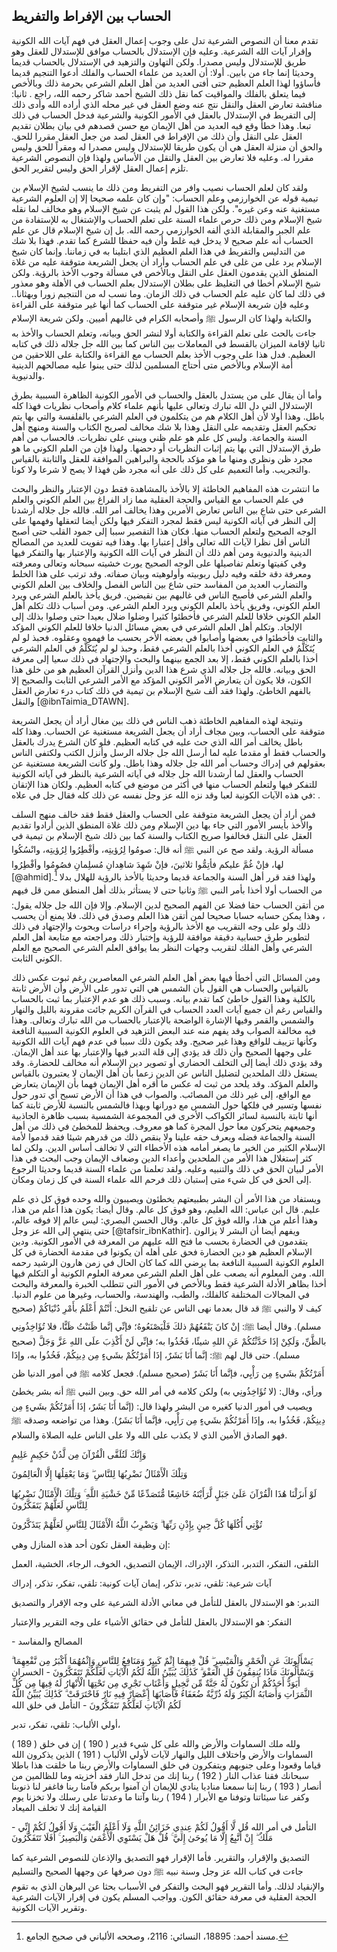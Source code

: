 ## الحساب بين الإفراط والتفريط

تقدم معنا أن النصوص الشرعية تدل على وجوب إعمال العقل في فهم آيات الله
الكونية وإقرار آيات الله الشرعية. وعليه فإن الإستدلال بالحساب موافق
للإستدلال للعقل وهو طريق للإستدلال وليس مصدرا. ولكن التهاون والتزهيد في
الإستدلال بالحساب قديما وحديثا إنما جاء من بابين. أولا: أن العديد من
علماء الحساب والفلك أدعوا التنجيم قديما فأساؤوا لهذا العلم العظيم حتى
أفتى العديد من أهل العلم الشرعي بحرمة ذلك وبالأخص فيما يتعلق بالفلك
والمواقيت كما نقل ذلك الشيخ أحمد شاكر رحمه الله، راجع . ثانيا: مناقشة
تعارض العقل والنقل نتج عنه وضع العقل في غير محله الذي أراده الله وأدى
ذلك إلى التفريط في الإستدلال بالعقل في الأمور الكونية والشرعية فدخل
الحساب في ذلك تبعا. وهذا خطأ وقع فيه العديد من أهل الإيمان مع حسن قصدهم
في بيان بطلان تقديم العقل على النقل وأن ذلك من الإفراط في العقل لصد من
جعل العقل مقررا للحق. والحق أن منزلة العقل هي أن يكون طريقا للإستدلال
وليس مصدرا له ومقراً للحق وليس مقررا له. وعليه فلا تعارض بين العقل والنقل
من الأساس ولهذا فإن النصوص الشرعية تلزم إعمال العقل لإقرار الحق وليس
لتقرير الحق.

ولقد كان لعلم الحساب نصيب وافر من التفريط ومن ذلك ما ينسب لشيخ الإسلام
بن تيمية قوله عن الخوارزمي وعلم الحساب: \"وإن كان علمه صحيحا إلا إن
العلوم الشرعية مستغنية عنه وعن غيره\". ولكن هذا القول لم يثبت عن شيخ
الإسلام وهو مخالف لما نقله شيخ الإسلام ومن ذلك حرص علماء السنة على تعلم
الحساب والإشتغال به للإستفادة من علم الجبر والمقابلة الذي ألفه الخوارزمي
رحمه الله. بل إن شيخ الإسلام قال عن علم الحساب أنه علم صحيح لا يدخل فيه
غلط وأن فيه حفظا للشرع كما تقدم. فهذا بلا شك من التدليس والتفريط في هذا
العلم العظيم الذي ابتلينا به في زماننا. وإنما كان شيخ الإسلام يرد على من
غلى في علم الحساب وأراد أن يجعل الشريعة متوقفة عليه من غلاة المنطق الذين
يقدمون العقل على النقل وبالأخص في مسألة وجوب الأخذ بالرؤية. ولكن شيخ
الإسلام أخطا في التغليظ على بطلان الإستدلال بعلم الحساب في الأهلة وهو
معذور في ذلك لما كان عليه علم الحساب في ذلك الزمان. وما نسب له من
التنجيم زورا وبهثانا.. وعليه فإن شريعة الإسلام غير متوقفة على الحساب كما
أنها غير متوقفة على القراءة والكتابة ولهذا كان الرسول ﷺ وأصحابه الكرام
في غالبهم أميين. ولكن شريعة الإسلام جاءت بالحث على تعلم القراءة والكتابة
أولا لنشر الحق وبيانه، وتعلم الحساب والأخذ به ثانيا لإقامة الميزان
بالقسط في المعاملات بين الناس كما بين الله جل جلاله ذلك في كتابه العظيم.
فدل هذا على وجوب الأخذ بعلم الحساب مع القراءة والكتابة على اللاحقين من
أمة الإسلام وبالأخص متى أحتاج المسلمين لذلك حتى يبنوا عليه مصالحهم
الدينية والدنيوية.

وأما أن يقال على من يستدل بالعقل والحساب في الأمور الكونية الظاهرة
السببية بطرق الإستدلال التي دل الله تبارك وتعالى عليها بأنهم علماء كلام
وأصحاب نظريات فهذا كله باطل. وهذا أولا لأن أهل الكلام هم من يتكلمون في
العلم الشرعي بالفلفسة والتي بها يتم تحكيم العقل وتقديمه على النقل وهذا
بلا شك مخالف لصريح الكتاب والسنة ومنهج أهل السنة والجماعة. وليس كل علم
هو علم ظني ويبنى على نظريات. فالحساب من أهم طرق الإستدلال التي بها يتم
إثبات النظريات أو دحضها. ولهذا فإن من العلم الكوني ما هو مجرد ظن ونظري
ومنها ما هو مؤكد بالحجة والبراهين الموافقة للعقل والثابتة بالقياس
والتجريب. وأما التعميم على كل ذلك على أنه مجرد ظن فهذا لا يصح لا شرعا
ولا كونا.

ما انتشرت هذه المفاهيم الخاطئة إلا بالأخذ بالمشاهدة فقط دون الإعتبار
والنظر والبحث في علم الحساب مع القياس والحجة العقلية مما زاد الفراغ بين
العلم الكوني والعلم الشرعي حتى شاع بين الناس تعارض الأمرين وهذا يخالف
أمر الله. فالله جل جلاله أرشدنا إلى النظر في آياته الكونية ليس فقط لمجرد
التفكر فيها ولكن أيضا لتعقلها وفهمها على الوجه الصحيح ولتعلم الحساب
منها. فكان هذا التقصير سببا إلى جمود القلب حتى أصبح الناس أقل نظرا لآيات
الله تعالى وأقل إعتبارا بها. وهذا فيه تفويت للعديد من المصالح الدينية
والدنيوية ومن أهم ذلك أن النظر في آيات الله الكونية والإعتبار بها
والتفكر فيها وفي كفيتها وتعلم تفاصيلها على الوجه الصحيح يورث خشيته
سبحانه وتعالى ومعرفته ومعرفة دقة خلقه وفيه دليل ربوبيته وأولوهيته وبيان
صفاته. وقد ترتب على هذا الخلط والتضارب العديد من المفاسد حتى شاع بين
الناس الفصل والخلاف بين العلم الكوني والعلم الشرعي فأصبح الناس في غالبهم
بين نقيضين. فريق يأخذ بالعلم الشرعي ويرد العلم الكوني، وفريق يأخذ بالعلم
الكوني ويرد العلم الشرعي. ومن أسباب ذلك تكلم أهل العلم الكوني خلافا
للعلم الشرعي فأخطئوا كثيرا وضلوا ضلال بعيدا حتى وصلوا بذلك إلى الإلحاد.
وتكلم أهل العلم الشرعي في بعض مسائل الدنيا خلافا للعلم الكوني المؤكد
والثابت فأخطئوا في بعضها وأصابوا في بعضه الأخر بحسب ما فهموه وعقلوه.
فحبذ لو لم يُتَكَلَّمُ في العلم الكوني أخذا بالعلم الشرعي فقط، وحبذ لو لم
يُتَكَلَّمُ في العلم الشرعي أخذا بالعلم الكوني فقط، إلا بعد الجمع بينهما
والبحث والإجتهاد في ذلك سعيا إلى معرفة الحق وبيانه. فالله جل جلاله الذي
شرع هذا الدين وأنزل القرآن العظيم هو من خلق هذا الكون، فلا يكون أن
يتعارض الأمر الكوني المؤكد مع الأمر الشرعي الثابت والصحيح إلا بالفهم
الخاطئ. ولهذا فقد ألف شيخ الإسلام بن تيمية في ذلك كتاب درء تعارض العقل
والنقل [@ibnTaimia_DTAWN].

ونتيجة لهذه المفاهيم الخاطئة ذهب الناس في ذلك بين مغال أراد أن يجعل
الشريعة متوقفة على الحساب، وبين مجاف أراد أن يجعل الشريعة مستغنية عن
الحساب. وهذا كله باطل يخالف أمر الله الذي حث عليه في كتابه العظيم. فلو
كان الشرع يدرك بالعقل والحساب فقط أو مقدما عليه لما أرسل الله جل جلاله
الرسل وأنزل الكتب ولكتفى الناس بعقولهم في إدراك وحساب أمر الله جل جلاله
وهذا باطل. ولو كانت الشريعة مستغنية عن الحساب والعقل لما أرشدنا الله جل
جلاله في آياته الشرعية بالنظر في آياته الكونية للتفكر فيها ولتعلم الحساب
منها في أكثر من موضع في كتابه العظيم. ولكان هذا الإتقان في هذه الآيات
الكونية لعبا وقد نزه الله عز وجل نفسه عن ذلك كله فقال جل في علاه: .

فمن أراد أن يجعل الشريعة متوقفة على الحساب والعقل فقط فقد خالف منهج
السلف والأخذ بأيسر الأمور التي جاء بها دين الإسلام ومن ذلك غلاة المنطق
الذين أرادوا تقديم العقل على النقل فخالفوا صريح الكتاب والسنة كما بين
ذلك شيخ الإسلام بن تيمية في مسألة الرؤية. ولقد صح عن النبي ﷺ أنه قال:
صومُوا لِرُؤيتِه، وأفْطِرُوا لِرُؤيتِه، وانْسُكُوا لها، فإنْ غُمَّ عليكم فأتِمُّوا ثلاثينَ،
فإنْ شَهِدَ شاهِدانِ مُسلِمانِ فصُومُوا وأفْطِرُوا
[](https://shamela.ws/book/25794/15398#p2)
[](https://shamela.ws/book/21659/7259#p1) [@ahmid].[^46] ولهذا فقد قرر
أهل السنة والجماعة قديما وحديثا بالأخذ بالرؤية للهلال بدلا من الحساب
أولا أخذا بأمر النبي ﷺ وثانيا حتى لا يستأثر بذلك أهل المنطق ممن قل فيهم
من أتقن الحساب حقا فضلا عن الفهم الصحيح لدين الإسلام. وإلا فإن الله جل
جلاله يقول: ، وهذا يمكن حسابه حسابا صحيحا لمن أتقن هذا العلم وصدق في
ذلك. فلا يمنع أن يحسب ذلك ولو على وجه التقريب مع الأخذ بالرؤية وإجراء
دراسات وبحوث والإجتهاد في ذلك لتطوير طرق حسابية دقيقة موافقة للرؤية
وإختبار ذلك ومراجعته مع متابعة أهل العلم الشرعي وأهل الفلك لتقريب وجهات
النظر بما يوافق العلم الشرعي الصحيح مع العلم الكوني الثابت.

ومن المسائل التي أخطأ فيها بعض أهل العلم الشرعي المعاصرين رغم ثبوت عكس
ذلك بالقياس والحساب هي القول بأن الشمس هي التي تدور على الأرض وأن الأرض
ثابتة بالكلية وهذا القول خاطئ كما تقدم بيانه. وسبب ذلك هو عدم الإعتبار
بما ثبت بالحساب والقياس رغم أن جميع آيات العدد الحساب في القرآن الكريم
جائت مقرونة بالليل والنهار والشمس والقمر وفيها الإشارة الواضحة بالإعتبار
بالحساب من الله تبارك وتعالى. وهذا فيه مخالفة الصواب وقد يفهم منه عند
البعض التزهيد في العلوم الكونية السببية النافعة وكأنها تزييف للواقع وهذا
غير صحيح. وقد يكون ذلك سببا في عدم فهم آيات الله الكونية على وجهها
الصحيح وأن ذلك قد يؤدي إلى قلة التدبر فيها والإعتبار بها عند أهل
الإيمان. وقد يؤدي ذلك أيضا إلى التخلف الحضاري أو تصوير دين الإسلام أنه
مخالف للحضارة. وقد يستغل ذلك الملحدين لتضليل الناس عن الدين زعما بأن أهل
الإيمان لا يعتبرون بالقياس والعلم المؤكد. وقد يلحد من ثبت له عكس ما أقره
أهل الإيمان فهما بأن الإيمان يتعارض مع الواقع، إلى غير ذلك من المصائب.
والصواب في هذا أن الأرض تسبح أي تدور حول نفسها وتسير في فلكها حول الشمس
مع دورانها وبهذا فالشمس بالنسبة للأرض ثابتة كما أنها ثابتة بالنسبة لسائر
الكواكب الأخرى في المجموعة الشمسية بسبب ظاهرة الجاذبية وجميعهم يتحركون
معا حول المجرة كما هو معروف. ويحفظ للمخطئ في ذلك من أهل السنة والجماعة
فضله ويعرف حقه علينا ولا ينقص ذلك من قدرهم شيئا فقد قدموا لأمة الإسلام
الكثير من الخير ما يصغر أمامه هذه الأخطاء التي لا تخالف أساس الدين. ولكن
لما كثر إستغلال هذا الأمر من الملحدين وأعداء الدين وضعاف الإيمان وجب
البحث في هذا الأمر لبيان الحق في ذلك والتنبيه وعليه. ولقد تعلمنا من
علماء السنة قديما وحديثا الرجوع إلى الحق في كل شيء متى إستبان ذلك فرحم
الله علماء السنة في كل زمان ومكان.

ويستفاد من هذا الأمر أن البشر بطبيعتهم يخطئون ويصيبون والله وحده فوق كل
ذي علم عليم. قال ابن عباس: الله العليم، وهو فوق كل عالم. وقال أيضا: يكون
هذا أعلم من هذا، وهذا أعلم من هذا، والله فوق كل عالم. وقال الحسن البصري:
ليس عالم إلا فوقه عالم، حتى ينتهي إلى الله عز وجل [@tafsir_ibnKathir].
ويفهم أيضا أن البشر لا يزالون يتقدمون في الحضارة بحسب ما فتح الله عليهم
من المعرفة في الأمور الكونية. ودين الإسلام العظيم هو دين الحضارة فحق على
أهله أن يكونوا في مقدمة الحضارة في كل العلوم الكونية السببية النافعة بما
يرضي الله كما كان الحال في زمن هارون الرشيد رحمه الله. ومن المعلوم أنه
يصعب على أهل العلم الشرعي معرفة العلوم الكونية أو التكلم فيها أخذا بظاهر
الأدلة الشرعية فقط وبالأخص في الأمور التي تتطلب الخبرة والمعرفة والبحث
في المجالات المختلفة كالفلك، والطب، والهندسة، والحساب، وغيرها من علوم
الدنيا. كيف لا والنبي ﷺ قد قال بعدما نهى الناس عن تلقيح النخل: أَنْتُمْ أَعْلَمُ
بأَمْرِ دُنْيَاكُمْ (صحيح مسلم). وقال أيضا ﷺ: إنْ كانَ يَنْفَعُهُمْ ذلكَ فَلْيَصْنَعُوهُ؛ فإنِّي
إنَّما ظَنَنْتُ ظَنًّا، فلا تُؤَاخِذُونِي بالظَّنِّ، وَلَكِنْ إذَا حَدَّثْتُكُمْ عَنِ اللهِ شيئًا، فَخُذُوا
به؛ فإنِّي لَنْ أَكْذِبَ علَى اللهِ عَزَّ وَجَلَّ (صحيح مسلم). حتى قال لهم ﷺ: إنَّما أَنَا
بَشَرٌ، إذَا أَمَرْتُكُمْ بشَيءٍ مِن دِينِكُمْ، فَخُذُوا به، وإذَا أَمَرْتُكُمْ بشَيءٍ مِن رَأْيِي، فإنَّما
أَنَا بَشَرٌ (صحيح مسلم). فجعل كلامه ﷺ في أمور الدنيا ظن ورأي، وقال: (لا
تُؤَاخِذُونِي به) ولكن كلامه في أمر الله حق. وبين النبي ﷺ أنه بشر يخطئ ويصيب
في أمور الدنيا كغيره من البشر ولهذا قال: (إنَّما أَنَا بَشَرٌ، إذَا أَمَرْتُكُمْ بشَيءٍ
مِن دِينِكُمْ، فَخُذُوا به، وإذَا أَمَرْتُكُمْ بشَيءٍ مِن رَأْيِي، فإنَّما أَنَا بَشَرٌ). وهذا من
تواضعه وصدقه ﷺ فهو الصادق الأمين الذي لا يكذب على الله ولا على الناس
عليه الصلاة والسلام.

وَإِنَّكَ لَتُلَقَّى الْقُرْآنَ مِن لَّدُنْ حَكِيمٍ عَلِيمٍ

وَتِلْكَ الْأَمْثَالُ نَضْرِبُهَا لِلنَّاسِ ۖ وَمَا يَعْقِلُهَا إِلَّا الْعَالِمُونَ

لَوْ أَنزَلْنَا هَٰذَا الْقُرْآنَ عَلَىٰ جَبَلٍ لَّرَأَيْتَهُ خَاشِعًا مُّتَصَدِّعًا مِّنْ خَشْيَةِ اللَّهِ ۚ وَتِلْكَ
الْأَمْثَالُ نَضْرِبُهَا لِلنَّاسِ لَعَلَّهُمْ يَتَفَكَّرُونَ

تُؤْتِي أُكُلَهَا كُلَّ حِينٍ بِإِذْنِ رَبِّهَا ۗ وَيَضْرِبُ اللَّهُ الْأَمْثَالَ لِلنَّاسِ لَعَلَّهُمْ يَتَذَكَّرُونَ

إن وظيفة العقل تكون أحد هذه المنازل وهي:

التلقى، التفكر، التدبر، التذكر، الإدراك، الإيمان التصديق، الخوف، الرجاء،
الخشية، العمل

آيات شرعية: تلقي، تدبر، تذكر، إيمان آيات كونية: تلقي، تفكر، تذكر، إدراك

التدبر: هو الإستدلال بالعقل للتأمل في معاني الأدلة الشرعية على وجه
الإقرار والتصديق

التفكر: هو الإستدلال بالعقل للتأمل في حقائق الأشياء على وجه التقرير
والإعتبار

\- المصالح والمفاسد

يَسْأَلُونَكَ عَنِ الْخَمْرِ وَالْمَيْسِرِ ۖ قُلْ فِيهِمَا إِثْمٌ كَبِيرٌ وَمَنَافِعُ لِلنَّاسِ وَإِثْمُهُمَا أَكْبَرُ
مِن نَّفْعِهِمَا ۗ وَيَسْأَلُونَكَ مَاذَا يُنفِقُونَ قُلِ الْعَفْوَ ۗ كَذَٰلِكَ يُبَيِّنُ اللَّهُ لَكُمُ الْآيَاتِ
لَعَلَّكُمْ تَتَفَكَّرُونَ - الخسران أَيَوَدُّ أَحَدُكُمْ أَن تَكُونَ لَهُ جَنَّةٌ مِّن نَّخِيلٍ وَأَعْنَابٍ تَجْرِي مِن
تَحْتِهَا الْأَنْهَارُ لَهُ فِيهَا مِن كُلِّ الثَّمَرَاتِ وَأَصَابَهُ الْكِبَرُ وَلَهُ ذُرِّيَّةٌ ضُعَفَاءُ فَأَصَابَهَا
إِعْصَارٌ فِيهِ نَارٌ فَاحْتَرَقَتْ ۗ كَذَٰلِكَ يُبَيِّنُ اللَّهُ لَكُمُ الْآيَاتِ لَعَلَّكُمْ تَتَفَكَّرُونَ - التأمل
في خلق الله

أولي الألباب: تلقي، تفكر، تدبر،

( 189 ) ولله ملك السماوات والأرض والله على كل شيء قدير ( 190 ) إن في خلق
السماوات والأرض واختلاف الليل والنهار لآيات لأولي الألباب ( 191 ) الذين
يذكرون الله قياما وقعودا وعلى جنوبهم ويتفكرون في خلق السماوات والأرض
ربنا ما خلقت هذا باطلا سبحانك فقنا عذاب النار ( 192 ) ربنا إنك من تدخل
النار فقد أخزيته وما للظالمين من أنصار ( 193 ) ربنا إننا سمعنا مناديا
ينادي للإيمان أن آمنوا بربكم فآمنا ربنا فاغفر لنا ذنوبنا وكفر عنا
سيئاتنا وتوفنا مع الأبرار ( 194 ) ربنا وآتنا ما وعدتنا على رسلك ولا
تخزنا يوم القيامة إنك لا تخلف الميعاد

\- التأمل في أمر الله قُل لَّا أَقُولُ لَكُمْ عِندِي خَزَائِنُ اللَّهِ وَلَا أَعْلَمُ الْغَيْبَ وَلَا
أَقُولُ لَكُمْ إِنِّي مَلَكٌ ۖ إِنْ أَتَّبِعُ إِلَّا مَا يُوحَىٰ إِلَيَّ ۚ قُلْ هَلْ يَسْتَوِي الْأَعْمَىٰ وَالْبَصِيرُ
ۚ أَفَلَا تَتَفَكَّرُونَ

التصديق والإقرار، والتقرير. فأما الإقرار فهو التصديق والإذعان للنصوص
الشرعية كما جاءت في كتاب الله عز وجل وسنة نبيه ﷺ دون صرفها عن وجهها
الصحيح والتسليم والإنقياد لذلك. وأما التقرير فهو البحث والتفكر في
الأسباب بحثا عن البرهان الذي به تقوم الحجة العقلية في معرفة حقائق الكون.
وواجب المسلم يكون في إقرار الآيات الشرعية وتقرير الآيات الكونية.


[^46]: مسند أحمد: 18895، النسائي: 2116، وصححه الألباني في صحيح الجامع.

